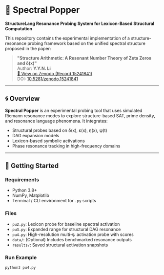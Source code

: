 # 🌌 Spectral Popper

**StructureLang Resonance Probing System for Lexicon-Based Structural Computation**

This repository contains the experimental implementation of a structure-resonance probing framework based on the unified spectral structure proposed in the paper:

> **"Structure Arithmetic: A Resonant Number Theory of Zeta Zeros and δ(x)"**  
> Author: **Y.Y.N. Li**  
> [📄 View on Zenodo (Record 15241841)](https://zenodo.org/records/15241841)  
> DOI: [10.5281/zenodo.15241841](https://doi.org/10.5281/zenodo.15241841)

---

## 🌀 Overview

**Spectral Popper** is an experimental probing tool that uses simulated Riemann resonance modes to explore structure-based SAT, prime density, and resonance language phenomena. It integrates:

- Structural probes based on δ(x), ε(x), η(x), ψ(t)  
- DAG expansion models  
- Lexicon-based symbolic activations  
- Phase resonance tracking in high-frequency domains

---

## 🚀 Getting Started

### Requirements

- Python 3.8+
- NumPy, Matplotlib
- Terminal / CLI environment for `.py` scripts

### Files

- `pu2.py`: Lexicon probe for baseline spectral activation  
- `pu3.py`: Expanded range for structural DAG resonance  
- `pu4.py`: High-resolution multi-ψ activation probe with scores  
- `data/`: (Optional) Includes benchmarked resonance outputs  
- `results/`: Saved structural activation snapshots

### Run Example

```bash
python3 pu4.py
